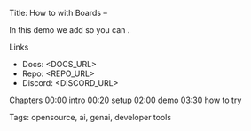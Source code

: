 Title: How to <OUTCOME> with Boards – <FEATURE>

In this demo we add <FEATURE> so you can <OUTCOME>.

Links
- Docs: <DOCS_URL>
- Repo: <REPO_URL>
- Discord: <DISCORD_URL>

Chapters
00:00 intro
00:20 setup
02:00 demo
03:30 how to try

Tags: opensource, ai, genai, developer tools
